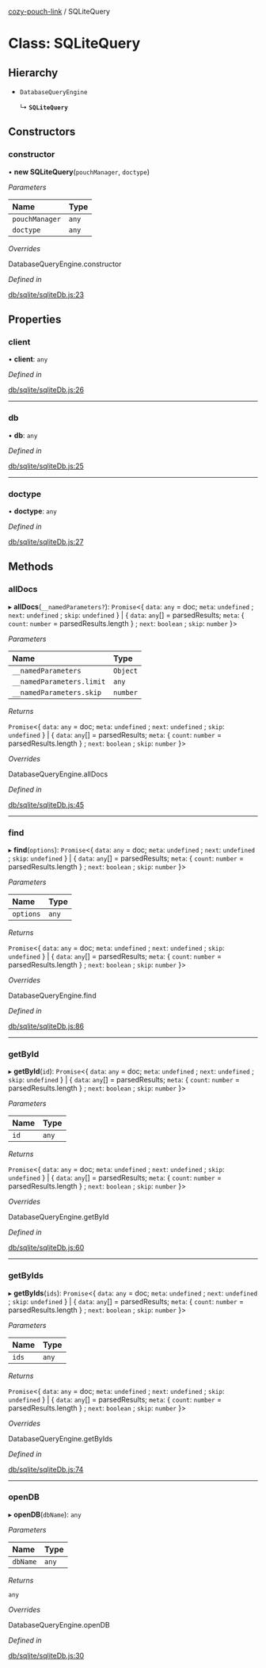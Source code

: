 [cozy-pouch-link](../README.md) / SQLiteQuery

# Class: SQLiteQuery

## Hierarchy

*   `DatabaseQueryEngine`

    ↳ **`SQLiteQuery`**

## Constructors

### constructor

• **new SQLiteQuery**(`pouchManager`, `doctype`)

*Parameters*

| Name | Type |
| :------ | :------ |
| `pouchManager` | `any` |
| `doctype` | `any` |

*Overrides*

DatabaseQueryEngine.constructor

*Defined in*

[db/sqlite/sqliteDb.js:23](https://github.com/cozy/cozy-client/blob/master/packages/cozy-pouch-link/src/db/sqlite/sqliteDb.js#L23)

## Properties

### client

• **client**: `any`

*Defined in*

[db/sqlite/sqliteDb.js:26](https://github.com/cozy/cozy-client/blob/master/packages/cozy-pouch-link/src/db/sqlite/sqliteDb.js#L26)

***

### db

• **db**: `any`

*Defined in*

[db/sqlite/sqliteDb.js:25](https://github.com/cozy/cozy-client/blob/master/packages/cozy-pouch-link/src/db/sqlite/sqliteDb.js#L25)

***

### doctype

• **doctype**: `any`

*Defined in*

[db/sqlite/sqliteDb.js:27](https://github.com/cozy/cozy-client/blob/master/packages/cozy-pouch-link/src/db/sqlite/sqliteDb.js#L27)

## Methods

### allDocs

▸ **allDocs**(`__namedParameters?`): `Promise`<{ `data`: `any` = doc; `meta`: `undefined` ; `next`: `undefined` ; `skip`: `undefined`  } | { `data`: `any`\[] = parsedResults; `meta`: { `count`: `number` = parsedResults.length } ; `next`: `boolean` ; `skip`: `number`  }>

*Parameters*

| Name | Type |
| :------ | :------ |
| `__namedParameters` | `Object` |
| `__namedParameters.limit` | `any` |
| `__namedParameters.skip` | `number` |

*Returns*

`Promise`<{ `data`: `any` = doc; `meta`: `undefined` ; `next`: `undefined` ; `skip`: `undefined`  } | { `data`: `any`\[] = parsedResults; `meta`: { `count`: `number` = parsedResults.length } ; `next`: `boolean` ; `skip`: `number`  }>

*Overrides*

DatabaseQueryEngine.allDocs

*Defined in*

[db/sqlite/sqliteDb.js:45](https://github.com/cozy/cozy-client/blob/master/packages/cozy-pouch-link/src/db/sqlite/sqliteDb.js#L45)

***

### find

▸ **find**(`options`): `Promise`<{ `data`: `any` = doc; `meta`: `undefined` ; `next`: `undefined` ; `skip`: `undefined`  } | { `data`: `any`\[] = parsedResults; `meta`: { `count`: `number` = parsedResults.length } ; `next`: `boolean` ; `skip`: `number`  }>

*Parameters*

| Name | Type |
| :------ | :------ |
| `options` | `any` |

*Returns*

`Promise`<{ `data`: `any` = doc; `meta`: `undefined` ; `next`: `undefined` ; `skip`: `undefined`  } | { `data`: `any`\[] = parsedResults; `meta`: { `count`: `number` = parsedResults.length } ; `next`: `boolean` ; `skip`: `number`  }>

*Overrides*

DatabaseQueryEngine.find

*Defined in*

[db/sqlite/sqliteDb.js:86](https://github.com/cozy/cozy-client/blob/master/packages/cozy-pouch-link/src/db/sqlite/sqliteDb.js#L86)

***

### getById

▸ **getById**(`id`): `Promise`<{ `data`: `any` = doc; `meta`: `undefined` ; `next`: `undefined` ; `skip`: `undefined`  } | { `data`: `any`\[] = parsedResults; `meta`: { `count`: `number` = parsedResults.length } ; `next`: `boolean` ; `skip`: `number`  }>

*Parameters*

| Name | Type |
| :------ | :------ |
| `id` | `any` |

*Returns*

`Promise`<{ `data`: `any` = doc; `meta`: `undefined` ; `next`: `undefined` ; `skip`: `undefined`  } | { `data`: `any`\[] = parsedResults; `meta`: { `count`: `number` = parsedResults.length } ; `next`: `boolean` ; `skip`: `number`  }>

*Overrides*

DatabaseQueryEngine.getById

*Defined in*

[db/sqlite/sqliteDb.js:60](https://github.com/cozy/cozy-client/blob/master/packages/cozy-pouch-link/src/db/sqlite/sqliteDb.js#L60)

***

### getByIds

▸ **getByIds**(`ids`): `Promise`<{ `data`: `any` = doc; `meta`: `undefined` ; `next`: `undefined` ; `skip`: `undefined`  } | { `data`: `any`\[] = parsedResults; `meta`: { `count`: `number` = parsedResults.length } ; `next`: `boolean` ; `skip`: `number`  }>

*Parameters*

| Name | Type |
| :------ | :------ |
| `ids` | `any` |

*Returns*

`Promise`<{ `data`: `any` = doc; `meta`: `undefined` ; `next`: `undefined` ; `skip`: `undefined`  } | { `data`: `any`\[] = parsedResults; `meta`: { `count`: `number` = parsedResults.length } ; `next`: `boolean` ; `skip`: `number`  }>

*Overrides*

DatabaseQueryEngine.getByIds

*Defined in*

[db/sqlite/sqliteDb.js:74](https://github.com/cozy/cozy-client/blob/master/packages/cozy-pouch-link/src/db/sqlite/sqliteDb.js#L74)

***

### openDB

▸ **openDB**(`dbName`): `any`

*Parameters*

| Name | Type |
| :------ | :------ |
| `dbName` | `any` |

*Returns*

`any`

*Overrides*

DatabaseQueryEngine.openDB

*Defined in*

[db/sqlite/sqliteDb.js:30](https://github.com/cozy/cozy-client/blob/master/packages/cozy-pouch-link/src/db/sqlite/sqliteDb.js#L30)

